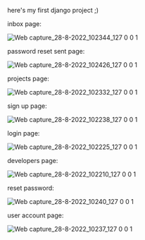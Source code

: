 here's my first django project ;)




inbox page:


![Web capture_28-8-2022_102344_127 0 0 1](https://user-images.githubusercontent.com/111292790/187087271-10cb1616-68fa-417d-a08b-11736c2a78dc.jpeg)

password reset sent page: 



![Web capture_28-8-2022_102426_127 0 0 1](https://user-images.githubusercontent.com/111292790/187087266-8a112880-56a6-4cb4-a9c9-c2995499e708.jpeg)


projects page:



![Web capture_28-8-2022_102332_127 0 0 1](https://user-images.githubusercontent.com/111292790/187087273-d438f953-bdcc-4a35-a7cd-45dd4fdb5236.jpeg)


sign up page:



![Web capture_28-8-2022_102238_127 0 0 1](https://user-images.githubusercontent.com/111292790/187087284-a2742cea-8346-42af-8dac-4ecd0ddba5ac.jpeg)


login page:




![Web capture_28-8-2022_102225_127 0 0 1](https://user-images.githubusercontent.com/111292790/187087290-b848f24e-9f78-46e9-8c24-82058681f4aa.jpeg)


developers page:


![Web capture_28-8-2022_102210_127 0 0 1](https://user-images.githubusercontent.com/111292790/187087294-6330f03d-9cc4-42fb-9087-271a4575431e.jpeg)

reset password:


![Web capture_28-8-2022_10240_127 0 0 1](https://user-images.githubusercontent.com/111292790/187087302-3b248c7a-44e7-45fe-8507-6e645defa6c4.jpeg)

user account page:



![Web capture_28-8-2022_10237_127 0 0 1](https://user-images.githubusercontent.com/111292790/187087305-56673906-cc36-48c1-91f5-8044541c57c4.jpeg)

